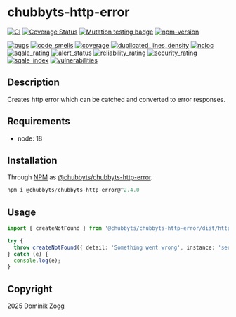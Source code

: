 # chubbyts-http-error

[![CI](https://github.com/chubbyts/chubbyts-http-error/workflows/CI/badge.svg?branch=master)](https://github.com/chubbyts/chubbyts-http-error/actions?query=workflow%3ACI)
[![Coverage Status](https://coveralls.io/repos/github/chubbyts/chubbyts-http-error/badge.svg?branch=master)](https://coveralls.io/github/chubbyts/chubbyts-http-error?branch=master)
[![Mutation testing badge](https://img.shields.io/endpoint?style=flat&url=https%3A%2F%2Fbadge-api.stryker-mutator.io%2Fgithub.com%2Fchubbyts%2Fchubbyts-http-error%2Fmaster)](https://dashboard.stryker-mutator.io/reports/github.com/chubbyts/chubbyts-http-error/master)
[![npm-version](https://img.shields.io/npm/v/@chubbyts/chubbyts-http-error.svg)](https://www.npmjs.com/package/@chubbyts/chubbyts-http-error)

[![bugs](https://sonarcloud.io/api/project_badges/measure?project=chubbyts_chubbyts-http-error&metric=bugs)](https://sonarcloud.io/dashboard?id=chubbyts_chubbyts-http-error)
[![code_smells](https://sonarcloud.io/api/project_badges/measure?project=chubbyts_chubbyts-http-error&metric=code_smells)](https://sonarcloud.io/dashboard?id=chubbyts_chubbyts-http-error)
[![coverage](https://sonarcloud.io/api/project_badges/measure?project=chubbyts_chubbyts-http-error&metric=coverage)](https://sonarcloud.io/dashboard?id=chubbyts_chubbyts-http-error)
[![duplicated_lines_density](https://sonarcloud.io/api/project_badges/measure?project=chubbyts_chubbyts-http-error&metric=duplicated_lines_density)](https://sonarcloud.io/dashboard?id=chubbyts_chubbyts-http-error)
[![ncloc](https://sonarcloud.io/api/project_badges/measure?project=chubbyts_chubbyts-http-error&metric=ncloc)](https://sonarcloud.io/dashboard?id=chubbyts_chubbyts-http-error)
[![sqale_rating](https://sonarcloud.io/api/project_badges/measure?project=chubbyts_chubbyts-http-error&metric=sqale_rating)](https://sonarcloud.io/dashboard?id=chubbyts_chubbyts-http-error)
[![alert_status](https://sonarcloud.io/api/project_badges/measure?project=chubbyts_chubbyts-http-error&metric=alert_status)](https://sonarcloud.io/dashboard?id=chubbyts_chubbyts-http-error)
[![reliability_rating](https://sonarcloud.io/api/project_badges/measure?project=chubbyts_chubbyts-http-error&metric=reliability_rating)](https://sonarcloud.io/dashboard?id=chubbyts_chubbyts-http-error)
[![security_rating](https://sonarcloud.io/api/project_badges/measure?project=chubbyts_chubbyts-http-error&metric=security_rating)](https://sonarcloud.io/dashboard?id=chubbyts_chubbyts-http-error)
[![sqale_index](https://sonarcloud.io/api/project_badges/measure?project=chubbyts_chubbyts-http-error&metric=sqale_index)](https://sonarcloud.io/dashboard?id=chubbyts_chubbyts-http-error)
[![vulnerabilities](https://sonarcloud.io/api/project_badges/measure?project=chubbyts_chubbyts-http-error&metric=vulnerabilities)](https://sonarcloud.io/dashboard?id=chubbyts_chubbyts-http-error)

## Description

Creates http error which can be catched and converted to error responses.

## Requirements

 * node: 18

## Installation

Through [NPM](https://www.npmjs.com) as [@chubbyts/chubbyts-http-error][1].

```ts
npm i @chubbyts/chubbyts-http-error@^2.4.0
```

## Usage

```ts
import { createNotFound } from '@chubbyts/chubbyts-http-error/dist/http-error';

try {
  throw createNotFound({ detail: 'Something went wrong', instance: 'server-1', otherKey: 'otherValue' });
} catch (e) {
  console.log(e);
}
```

## Copyright

2025 Dominik Zogg

[1]: https://www.npmjs.com/package/@chubbyts/chubbyts-http-error
[2]: https://web-frameworks-benchmark.netlify.app/result
[3]: https://www.php-fig.org/psr/psr-15
[4]: https://www.npmjs.com/package/@chubbyts/chubbyts-dic-types
[5]: https://www.npmjs.com/package/@chubbyts/chubbyts-http-types
[6]: https://www.npmjs.com/package/@chubbyts/chubbyts-log-types
